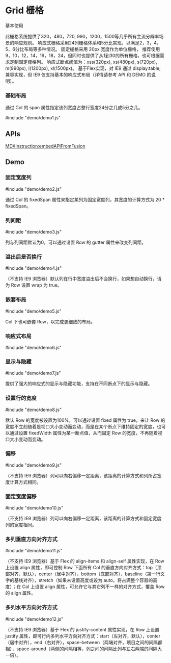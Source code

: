 # Grid 栅格


基本使用

此栅格系统提供了320，480，720, 990，1200，1500等几乎所有主流分辨率场景的响应规则。
响应式栅格采用24列栅格体系和5分比实现，以满足2，3，4，5，6分比布局等多种情况。
固定栅格采用 20px 宽度作为单位栅格， 推荐使用9，10，12，14，16，18，24，但同时也提供了从1到30的所有栅格，也可根据需求定制固定栅格列。
响应式断点阈值为：xss(320px), xs(480px), s(720px), m(990px), l(1200px), xl(1500px)。
基于Flex实现，对 IE9 通过 display:table; 兼容实现，但 IE9 仅支持基本的响应式布局（详情请参考 API 和 DEMO 的说明）。

### 基础布局

通过 Col 的 span 属性指定该列宽度占整行宽度24分之几或5分之几。

#include "demo/demo1.js"

## APIs

[MDXInstruction:embedAPIFromFusion](https://github.com/alibaba-fusion/next/blob/master/docs/grid/index.md)

## Demo

### 固定宽度列

#include "demo/demo2.js"

通过 Col 的 fixedSpan 属性来指定某列为固定宽度列，其宽度的计算方式为 20 * fixedSpan。

### 列间距

#include "demo/demo3.js"

列与列间距默认为0，可以通过设置 Row 的 gutter 属性来改变列间距。

### 溢出后是否换行

#include "demo/demo4.js"

（不支持 IE9 浏览器）默认列在行中宽度溢出后不会换行，如果想自动换行，请为 Row 设置 wrap 为 true。

### 嵌套布局

#include "demo/demo5.js"

Col 下也可嵌套 Row，以完成更细致的布局。

### 响应式布局

#include "demo/demo6.js"

### 显示与隐藏

#include "demo/demo7.js"

提供了强大的响应式的显示与隐藏功能，支持在不同断点下的显示与隐藏。

### 设置行的宽度

#include "demo/demo8.js"

默认 Row 的宽度被设置为100%，可以通过设置 fixed 属性为 true，来让 Row 的宽度不立刻随着是视口大小变动而变动，而是在某个断点下维持固定的宽度，也可以通过设置 fixedWidth 属性为某一断点值，从而固定 Row 的宽度，不再随着视口大小变动而变动。

### 偏移

#include "demo/demo9.js"

（不支持 IE9 浏览器）列可以向右偏移一定距离，该距离的计算方式和列所占宽度计算方式相同。

### 固定宽度偏移

#include "demo/demo10.js"

（不支持 IE9 浏览器）列可以向右偏移一定距离，该距离的计算方式和固定宽度列的宽度相同。

### 多列垂直方向对齐方式

#include "demo/demo11.js"

（不支持 IE9 浏览器）基于 Flex 的 align-items 和 align-self 属性实现，在 Row 上设置 align 属性，即可控制 Row 下面所有 Col 的垂直方向对齐方式：top（顶部对齐，默认），center（居中对齐），bottom（底部对齐），baseline（第一行文字的基线对齐），stretch（如果未设置高度或设为 auto，将占满整个容器的高度）；在 Col 上设置 align 属性，可允许它与其它列不一样的对齐方式，覆盖 Row 的 align 属性。

### 多列水平方向对齐方式

#include "demo/demo12.js"

（不支持 IE9 浏览器）基于 Flex 的 justify-content 属性实现，在 Row 上设置 justify 属性，即可行内多列水平方向对齐方式：start（左对齐，默认），center（居中对齐），end（右对齐），space-between（两端对齐，项目之间的间隔都相），space-around（两侧的间隔相等，列之间的间隔比列与左右两端的间隔大一倍）。

